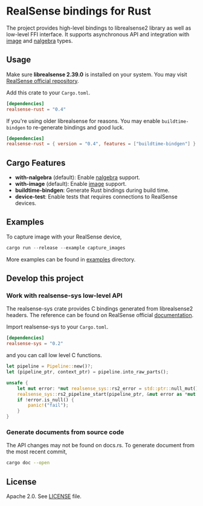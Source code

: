 # RealSense bindings for Rust

The project provides high-level bindings to librealsense2 library as well as low-level FFI interface.
It supports asynchronous API and integration with [image](https://github.com/image-rs/image) and [nalgebra](https://github.com/rustsim/nalgebra) types.

## Usage

Make sure **librealsense 2.39.0** is installed on your system. You may visit [RealSense official repository](https://github.com/IntelRealSense/librealsense).

Add this crate to your `Cargo.toml`.

```toml
[dependencies]
realsense-rust = "0.4"
```

If you're using older librealsense for reasons. You may enable `buildtime-bindgen` to re-generate bindings and good luck.

```toml
[dependencies]
realsense-rust = { version = "0.4", features = ["buildtime-bindgen"] }
```

## Cargo Features

- **with-nalgebra** (default): Enable [nalgebra](https://github.com/rustsim/nalgebra) support.
- **with-image** (default): Enable [image](https://github.com/image-rs/image) support.
- **buildtime-bindgen**: Generate Rust bindings during build time.
- **device-test**: Enable tests that requires connections to RealSense devices.

## Examples

To capture image with your RealSense device,


```rust
cargo run --release --example capture_images
```

More examples can be found in [examples](examples) directory.

## Develop this project

### Work with realsense-sys low-level API

The realsense-sys crate provides C bindings generated from librealsense2 headers. The reference can be found on RealSense official [documentation](https://github.com/IntelRealSense/librealsense/tree/master/doc).

Import realsense-sys to your `Cargo.toml`.

```toml
[dependencies]
realsense-sys = "0.2"
```

and you can call low level C functions.

```rust
let pipeline = Pipeline::new()?;
let (pipeline_ptr, context_ptr) = pipeline.into_raw_parts();

unsafe {
    let mut error: *mut realsense_sys::rs2_error = std::ptr::null_mut();
    realsense_sys::rs2_pipeline_start(pipeline_ptr, &mut error as *mut _);
    if !error.is_null() {
        panic!("fail");
    }
}
```

### Generate documents from source code

The API changes may not be found on docs.rs. To generate document from the most recent commit,

```sh
cargo doc --open
```

## License

Apache 2.0. See [LICENSE](LICENSE) file.
